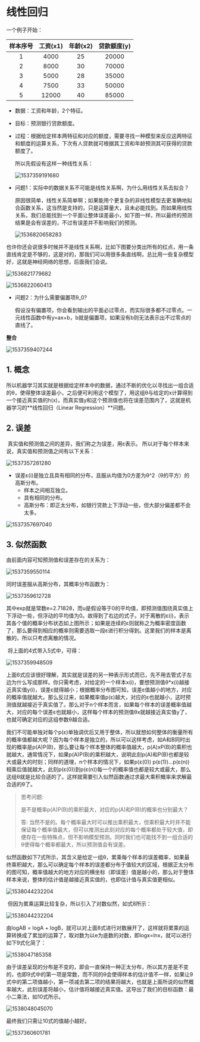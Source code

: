 # 线性回归

一个例子开始：

| 样本序号 | 工资(x1) | 年龄(x2) | 贷款额度(y) |
| :------: | :------: | :--: | :-----: |
| 1 | 4000 | 25 | 20000 |
| 2 | 8000 | 30 | 70000 |
| 3 | 5000 | 28 | 35000 |
| 4 | 7500 | 33 | 50000 |
| 5 | 12000 | 40 | 85000 |

- 数据：工资和年龄，2个特征。

- 目标：预测银行贷款额度。

- 过程：根据给定样本两特征和对应的额度，需要寻找一种模型来反应这两特征和额度的运算关系，下次有人贷款就可根据其工资和年龄预测其可获得的贷款额度了。

   所以先假设有这样一种线性关系：

   ![1537359191680](./files/img/1537359191680.png)

- 问题1：实际中的数据关系不可能是线性关系啊，为什么用线性关系去拟合？

   ​	原因很简单，线性关系简单啊；如果能用个更复杂的非线性模型去更准确地拟合函数关系，这当然是支持的，只是运算量大，且未必能找到。而如果用线性关系，我们总能找到一个平面让整体误差最小，如下图一样，所以最终的预测结果是会有误差的，不过有误差并不影响我们的预测。

   ![1536820658283](./files/img/1536820658283.png)

也许你还会说很多时候并不是线性关系啊，比如下图要分类出所有的红点，用一条直线肯定是不够的，这是对的，那我们可以用很多条直线啊，总比用一些复杂模型好，这就是神经网络的思想，后面我们会说。

![1536821779682](./files/img/1536821779682.png)

![1536822060413](./files/img/1536822060413.png)


- 问题2：为什么需要偏置项θ_0?

   ​	假设没有偏置项，你会看到输出的平面必过零点，而实际很多都不过零点。一元线性函数中有y=ax+b，b就是偏置项，如果没有b则无法表示出不过零点的直线了。

**整合**

![1537359407244](./files/img/1537359407244.png)

## 1. 概念

​	所以机器学习其实就是根据给定样本中的数据，通过不断的优化以寻找出一组合适的θ，使得整体误差最小，之后便可利用这个模型了，用这组θ与给定的x计算得到一个接近真实值的h(x)，而真实值y和这个预测值也将在误差范围内了，这就是机器学习的**线性回归（Linear Regression）**问题。

## 2. 误差

​	真实值和预测值之间的差异，我们称之为误差，用ε表示。
	所以对于每个样本来说，真实值和预测值之间有以下关系：

![1537357281280](./files/img/1537357281280.png)

- 误差ε(i)是独立且具有相同的分布，且服从均值为0方差为θ^2（θ的平方）的高斯分布。
  - 样本之间相互独立。
  - 具有相同的分布。
  - 高斯分布：即正太分布，如银行贷款上下浮动一些，但大部分偏差都不会太多。

![1537357697040](./files/img/1537357697040.png)

## 3. 似然函数

由前面内容可知预测值和误差存在的关系为：

![1537359550114](./files/img/1537359550114.png)

同时误差服从高斯分布，其概率分布函数为：

![1537359612728](./files/img/1537359612728.png)

其中exp就是常数e=2.71828，而u是假设等于0的平均值，即预测值围绕真实值上下浮动一些，但浮动的平均值为0。故得到了右边的式子。对于离散的ε(i)，表示其各个值的概率分布状态如上图所示；如果是连续的ε则就称之为概率密度函数了，那么要得到相应的概率则需要选取一段ε进行积分得到。这里我们的样本是离散的，所以只考虑离散的情况。

​	将上面的4式带入5式中，可得：

![1537359948509](./files/img/1537359948509.png)

​	上面6式应该很好理解，其实就是误差的另一种表示形式而已，先不用去管式子左边为什么写成那样。你只需考虑，对给定的一个样本x(i)，要想预测值θ*x(i)越接近真实值y(i)，误差ε就得越小；根据概率分布图可知，误差ε值越小的地方，对应的概率值就越大。那么反过来，如果概率值p(ε)越大，对应的ε也就越小，这时预测值就越接近于真实值了。那么对于n个样本而言，如果每个样本的误差概率值越大，对应的每个误差ε也就越小，这样每个样本的预测值θx就越接近真实值y了，也就可确定对应的这组参数θ越合适。

​	我们不可能单独对每个p(ε)单独调优后又用于整体，所以就想如何整体的衡量所有的概率值都越大呢？因为每个样本是独立的，所以可以这样考虑，如A和B同时出现的概率是p(A)P(B)，那么要让每个样本整体的概率值越大，p(A)xP(B)的乘积也就越大，通常情况下，如果p(A)P(B)的乘积越大，说明此刻p(A)和P(B)也都是较大或最大的时刻；同样的道理，n个样本的情况下，如果p(ε(0)) p(ε(1))...p(ε(n))相乘后值就越大，此刻p(ε(0))到p(ε(n))每一个的概率值也都是较大或最大，那么这组θ就是比较合适的了。这样就需要引入似然函数通过求最大乘积概率来求解最合适的θ了。

>思考问题:
>
>是不是概率p(A)P(B)的乘积最大，对应的p(A)和P(B)的概率也分别最大？
>
>答: 当然不是的。每个概率最大时可以推出乘积最大，但乘积最大时并不能保证每个概率值最大，但可以推测出此刻对应的每个概率都处于较大值，即便存在一些特殊点，但不影响模型预测。同时我们也可能找不到一组合适的θ使得每个概率都最大，所以预测值会有误差。

​	似然函数如下7式所示，其含义是给定一组θ，累乘每个样本的误差概率，如果最终乘积越大，那么可以确定每个样本的误差都分布于值较大的区域，根据正太分布的图可知，概率值越大的地方对应的横坐标（即误差）值是越小的，那么对于整体样本来说，整体的估计值是越接近真实值的，也即估计值与真实值更相似。

![1538044232204](./files/img/1538044232204.png)

​	但因为累乘运算比较复杂，所以引入了对数似然，如式8所示：

![1538044232204](./files/img/1538044913592.png)

由logAB = logA + logB，就可以对上面8式进行对数展开了，这样就将累乘的运算转换成了累加的运算了，取对数为以e为底数的对数，即logx=lnx，就可以进行如下9式化简了：

![1538047185358](./files/img/1538047185358.png)

由于误差呈现的分布是不变的，即会一直保持一种正太分布，所以其方差是不变的，也即9式中的第一项是常数，而不同的θ会使得样本的估计值不一样，如果让9式中的第二项值越小，第一项减去第二项的结果将越大，也就是上面所说的似然概率越大，此刻误差将越小，估计值将越接近真实值。这导出了我们的目标函数：最小二乘法，如10式所示。

![1538048045070](./files/img/1538048045070.png)

最终我们只需让10式的值越小越好。



![1537360601781](./files/img/1537360601781.png)

